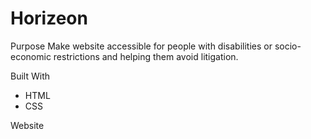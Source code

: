 # Horizeon

Purpose
Make website  accessible for people with disabilities or socio-economic restrictions and helping them avoid litigation.

Built With
* HTML
* CSS

Website


